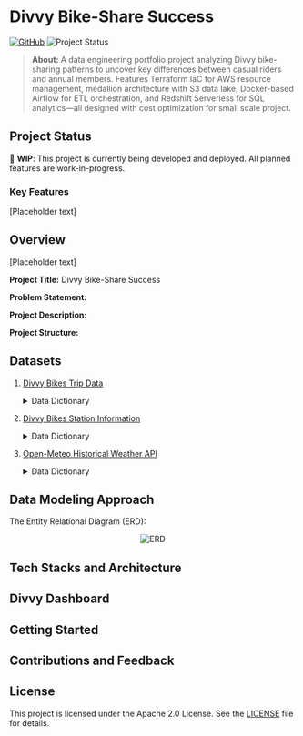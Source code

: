 # Divvy Bike-Share Success

[![GitHub](https://img.shields.io/github/license/pizofreude/divvybikes-share-success)](https://github.com/pizofreude/divvybikes-share-success/blob/main/LICENSE)
![Project Status](https://img.shields.io/badge/status-in%20progress-yellow)

> **About:** A data engineering portfolio project analyzing Divvy bike-sharing patterns to uncover key differences between casual riders and annual members. Features Terraform IaC for AWS resource management, medallion architecture with S3 data lake, Docker-based Airflow for ETL orchestration, and Redshift Serverless for SQL analytics—all designed with cost optimization for small scale project.
 


## Project Status

🚧 **WIP**: This project is currently being developed and deployed. All planned features are work-in-progress.

### Key Features

[Placeholder text]

## Overview

[Placeholder text]

**Project Title:** Divvy Bike-Share Success

**Problem Statement:**

**Project Description:** 

**Project Structure:**

## Datasets

1. [Divvy Bikes Trip Data](https://divvy-tripdata.s3.amazonaws.com/index.html)
	<details> <summary>Data Dictionary</summary>
	    
	### **Dataset description**
	
	Historical trip data from Divvy, Chicago's bike share system, containing detailed records of individual bike trips. This dataset includes information about trip duration, starting and ending stations, rider types (member vs casual), and timestamps. This comprehensive dataset enables analysis of usage patterns, popular routes, and behavioral differences between annual members and casual riders.
	
	### **Variable definitions**
	
	| **Name in Dataset**      | **Variable**          | **Definition** |
	| ------------------------ | --------------------- | -------------- |
	| **ride_id (String)**     | Ride ID               | Unique identifier for each bike trip |
	| **rideable_type (String)** | Bike Type           | Type of bike used (classic, electric, docked) |
	| **started_at (Datetime)** | Trip Start Time      | Date and time when the trip started (format: YYYY-MM-DD HH:MM:SS) |
	| **ended_at (Datetime)**  | Trip End Time         | Date and time when the trip ended (format: YYYY-MM-DD HH:MM:SS) |
	| **start_station_name (String)** | Start Station  | Name of the station where the trip started |
	| **start_station_id (String)** | Start Station ID | Unique identifier for the starting station |
	| **end_station_name (String)** | End Station      | Name of the station where the trip ended |
	| **end_station_id (String)** | End Station ID     | Unique identifier for the ending station |
	| **start_lat (Float)**    | Start Latitude        | Latitude coordinate of the starting location |
	| **start_lng (Float)**    | Start Longitude       | Longitude coordinate of the starting location |
	| **end_lat (Float)**      | End Latitude          | Latitude coordinate of the ending location |
	| **end_lng (Float)**      | End Longitude         | Longitude coordinate of the ending location |
	| **member_casual (String)** | User Type           | Type of user (member = annual subscriber, casual = casual rider) |
	
	### **Last updated:**
	
	Monthly data available through June 2025
	
	### **Next update:**
	
	Monthly (new data released at the beginning of each month)
	
	### **Data source(s)**
	
	- Lyft Bikes and Scooters, LLC ("Bikeshare") which operates the City of Chicago's Divvy bikeshare system
	
	### **URLs to dataset**
	
	- https://divvy-tripdata.s3.amazonaws.com/index.html
	- Individual monthly files: https://divvy-tripdata.s3.amazonaws.com/YYYYMM-divvy-tripdata.zip
	
	### **License**
	
	This data is made available by Motivate International Inc. under a [Data License Agreement](https://ride.divvybikes.com/data-license-agreement). The data has been made available for non-commercial use only.
	
	</details>

2. [Divvy Bikes Station Information](https://gbfs.divvybikes.com/gbfs/en/station_information.json)
	<details> <summary>Data Dictionary</summary>
	    
	### **Dataset description**
	
	Current information about all Divvy bike stations in Chicago, including their locations, capacities, and status. This dataset provides a snapshot of the bike-sharing infrastructure, enabling spatial analysis of station distribution, capacity planning, and integration with trip data for comprehensive system analysis.
	
	### **Variable definitions**
	
	| **Name in Dataset**     | **Variable**           | **Definition** |
	| ----------------------- | ---------------------- | -------------- |
	| **station_id (String)** | Station ID             | Unique identifier for the bike station |
	| **name (String)**       | Station Name           | Name of the bike station |
	| **short_name (String)** | Short Name             | Abbreviated name of the station (if available) |
	| **lat (Float)**         | Latitude               | Latitude coordinate of the station location |
	| **lon (Float)**         | Longitude              | Longitude coordinate of the station location |
	| **capacity (Integer)**  | Capacity               | Total number of docks at the station |
	| **rental_methods (Array)** | Rental Methods      | Available methods for renting bikes (key, creditcard, etc.) |
	| **has_kiosk (Boolean)** | Has Kiosk              | Whether the station has a payment kiosk |
	| **electric_bike_surcharge_waiver (Boolean)** | E-Bike Surcharge Waiver | Whether e-bike surcharges are waived at this station |
	| **station_type (String)** | Station Type         | Classification of station (classic, electric, smart) |
	| **region_id (String)**  | Region ID              | Identifier for the region in which the station is located |
	
	### **Last updated:**
	
	Real-time data, updated every minute
	
	### **Next update:**
	
	Continuously updated through GBFS feed
	
	### **Data source(s)**
	
	- Divvy Bikes GBFS (General Bikeshare Feed Specification) feed
	
	### **URLs to dataset**
	
	- Station Information: https://gbfs.divvybikes.com/gbfs/en/station_information.json
	- Station Status: https://gbfs.divvybikes.com/gbfs/en/station_status.json
	
	### **License**
	
	This data is made available through the GBFS standard. GBFS is an open data standard developed by the North American Bikeshare Association (NABSA).
	
	</details>

3. [Open-Meteo Historical Weather API](https://open-meteo.com/en/docs/historical-weather-api)
	<details> <summary>Data Dictionary</summary>
	    
	### **Dataset description**
	
	Historical weather data for Chicago accessed through the Open-Meteo Historical Weather API. This dataset provides hourly and daily weather variables including temperature, precipitation, wind speed, and other meteorological measurements. The weather data is crucial for analyzing how environmental conditions affect bike-sharing usage patterns, rider behavior, and trip durations.
	
	### **Variable definitions**
	
	| **Name in Dataset**     | **Variable**         | **Definition** |
	| ----------------------- | -------------------- | -------------- |
	| **time (Datetime)**     | Timestamp            | Date and time of weather observation (ISO8601 format) |
	| **temperature_2m (Float)** | Temperature       | Air temperature at 2 meters above ground in °C or °F |
	| **relative_humidity_2m (Integer)** | Relative Humidity | Relative humidity at 2 meters above ground in % |
	| **precipitation (Float)** | Precipitation      | Total precipitation (rain, showers, snow) in mm or inch |
	| **rain (Float)**        | Rain                 | Rain precipitation in mm or inch |
	| **snowfall (Float)**    | Snowfall             | Snowfall amount in cm or inch |
	| **snow_depth (Float)**  | Snow Depth           | Snow depth in meters or feet |
	| **wind_speed_10m (Float)** | Wind Speed        | Wind speed at 10 meters above ground in km/h or mph |
	| **wind_direction_10m (Integer)** | Wind Direction | Wind direction at 10 meters above ground in degrees |
	| **wind_gusts_10m (Float)** | Wind Gusts        | Wind gusts at 10 meters above ground in km/h or mph |
	| **cloud_cover (Integer)** | Cloud Cover        | Total cloud cover in % |
	| **apparent_temperature (Float)** | Feels Like Temperature | Apparent temperature in °C or °F |
	| **is_day (Integer)**    | Daylight             | Binary indicator if the current time step has daylight (1) or night (0) |
	
	### **Last updated:**
	
	Historical data available from 1940 through current date
	
	### **Next update:**
	
	Daily updates with approximately 5-day delay for final quality-controlled data
	
	### **Data source(s)**
	
	- Open-Meteo Weather API
	- Based on NOAA, ECMWF, and national weather service data
	
	### **URLs to dataset**
	
	- API Endpoint: https://archive-api.open-meteo.com/v1/archive
	- Example Request for Chicago: 
	  ```
	  https://archive-api.open-meteo.com/v1/archive?latitude=41.8781&longitude=-87.6298&start_date=2023-01-01&end_date=2023-12-31&daily=temperature_2m_max,temperature_2m_min,precipitation_sum&timezone=America%2FChicago
	  ```
	
	### **License**
	
	Open-Meteo data is available under the [Creative Commons Attribution 4.0 International License (CC BY 4.0)](https://creativecommons.org/licenses/by/4.0/). The data is provided for free for both commercial and non-commercial use, with attribution to Open-Meteo required.
	
	</details>

## Data Modeling Approach

The Entity Relational Diagram (ERD):

<center>

![ERD](images/Entity-Relational-Diagram-(ERD)-Divvybikes.svg)

</center>

## Tech Stacks and Architecture

## Divvy Dashboard

## Getting Started

## Contributions and Feedback

## License

This project is licensed under the Apache 2.0 License. See the [LICENSE](LICENSE) file for details.